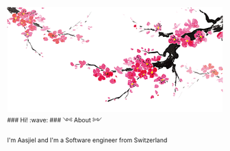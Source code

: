 
<img src="./assets/imgbin_japanese-art-ink-wash-painting-japanese-painting.png">
### Hi! :wave:
### ༺ About ༻
<p>I'm Aasjiel and I'm a Software engineer from Switzerland</p>
<!--
**Aasjiel/aasjiel** is a ✨ _special_ ✨ repository because its `README.md` (this file) appears on your GitHub profile.

Here are some ideas to get you started:

- 🔭 I’m currently working on ...
- 🌱 I’m currently learning ...
- 👯 I’m looking to collaborate on ...
- 🤔 I’m looking for help with ...
- 💬 Ask me about ...
- 📫 How to reach me: ...
- 😄 Pronouns: ...
- ⚡ Fun fact: ...
-->
